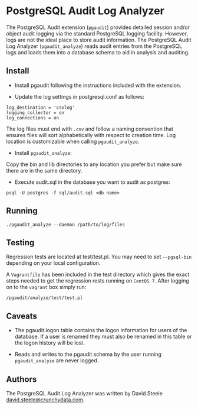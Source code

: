 # PostgreSQL Audit Log Analyzer

The PostgreSQL Audit extension (`pgaudit`) provides detailed session and/or object audit logging via the standard PostgreSQL logging facility.  However, logs are not the ideal place to store audit information.  The PostgreSQL Audit Log Analyzer (`pgaudit_analyze`) reads audit entries from the PostgreSQL logs and loads them into a database schema to aid in analysis and auditing.

## Install

* Install pgaudit following the instructions included with the extension.

* Update the log settings in postgresql.conf as follows:
```
log_destination = 'csvlog'
logging_collector = on
log_connections = on
```
The log files must end with `.csv` and follow a naming convention that ensures files will sort alphabetically with respect to creation time.  Log location is customizable when calling `pgaudit_analyze`.

* Install `pgaudit_analyze`:

Copy the bin and lib directories to any location you prefer but make sure there are in the same directory.

* Execute audit.sql in the database you want to audit as postgres:
```
psql -U postgres -f sql/audit.sql <db name>
```
## Running
```
./pgaudit_analyze --daemon /path/to/log/files
```
## Testing

Regression tests are located at test/test.pl.  You may need to set `--pgsql-bin` depending on your local configuration.

A `Vagrantfile` has been included in the test directory which gives the exact steps needed to get the regression rests running on `CentOS 7`.  After logging on to the `vagrant` box simply run:
```
/pgaudit/analyze/test/test.pl
```
## Caveats

* The pgaudit.logon table contains the logon information for users of the database.  If a user is renamed they must also be renamed in this table or the logon history will be lost.

* Reads and writes to the pgaudit schema by the user running `pgaudit_analyze` are never logged.

## Authors

The PostgreSQL Audit Log Analyzer was written by David Steele <david.steele@crunchydata.com>.
